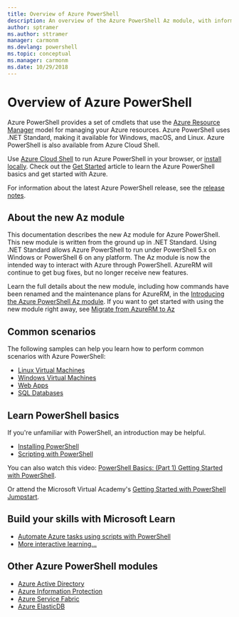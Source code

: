 ```yaml
---
title: Overview of Azure PowerShell
description: An overview of the Azure PowerShell Az module, with information on how to install and get started.
author: sptramer
ms.author: sttramer
manager: carmonm
ms.devlang: powershell
ms.topic: conceptual
ms.manager: carmonm
ms.date: 10/29/2018
---
```

# Overview of Azure PowerShell

Azure PowerShell provides a set of cmdlets that use the [Azure Resource
Manager](/azure/azure-resource-manager/resource-group-overview) model for managing your Azure
resources. Azure PowerShell uses .NET Standard, making it available for Windows, macOS, and Linux.
Azure PowerShell is also available from Azure Cloud Shell.

Use [Azure Cloud Shell](/azure/cloud-shell/overview) to run Azure PowerShell in your browser, or
[install locally](install-az-ps.md). Check out the [Get Started](get-started-azureps.md)
article to learn the Azure PowerShell basics and get started with Azure.

For information about the latest Azure PowerShell release, see the [release notes](release-notes-azureps.md).

## About the new Az module

This documentation describes the new Az module for Azure PowerShell. This new module is written from the
ground up in .NET Standard. Using .NET Standard allows Azure PowerShell to run under PowerShell 5.x on Windows
or PowerShell 6 on any platform. The Az module is now the intended way to interact with Azure through PowerShell.
AzureRM will continue to get bug fixes, but no longer receive new features.

Learn the full details about the new module, including how commands have been renamed and the maintenance
plans for AzureRM, in the [Introducing the Azure PowerShell Az module](new-azureps-module-az.md). If you
want to get started with using the new module right away, see [Migrate from AzureRM to Az](migrate-from-azurerm-to-az.md)

## Common scenarios 

The following samples can help you learn how to perform common scenarios with Azure PowerShell:

* [Linux Virtual Machines](/azure/virtual-machines/virtual-machines-linux-powershell-samples?toc=/powershell/azure/toc.json)
* [Windows Virtual Machines](/azure/virtual-machines/virtual-machines-windows-powershell-samples?toc=/powershell/azure/toc.json)
* [Web Apps](/azure/app-service-web/app-service-powershell-samples?toc=/powershell/azure/toc.json)
* [SQL Databases](/azure/sql-database/sql-database-powershell-samples?toc=/powershell/azure/toc.json)

## Learn PowerShell basics

If you're unfamiliar with PowerShell, an introduction may be helpful.

* [Installing PowerShell](/powershell/scripting/setup/installing-windows-powershell)
* [Scripting with PowerShell](/powershell/scripting/powershell-scripting)

You can also watch this video:
[PowerShell Basics: (Part 1) Getting Started with PowerShell](https://channel9.msdn.com/Blogs/Taste-of-Premier/PowerShellBasicsPart1).

Or attend the Microsoft Virtual Academy's [Getting Started with PowerShell Jumpstart](https://mva.microsoft.com/liveevents/powershell-jumpstart).

## Build your skills with Microsoft Learn

- [Automate Azure tasks using scripts with PowerShell](/learn/modules/automate-azure-tasks-with-powershell/)
- [More interactive learning...](/learn/browse/?term=powershell)

## Other Azure PowerShell modules

* [Azure Active Directory](/powershell/azure/active-directory/)
* [Azure Information Protection](/powershell/azure/aip/)
* [Azure Service Fabric](/powershell/azure/service-fabric/)
* [Azure ElasticDB](/powershell/azure/elasticdbjobs/)
